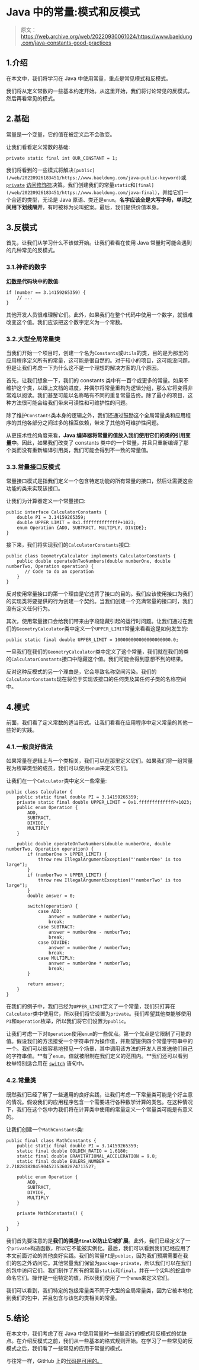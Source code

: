 # Java 中的常量:模式和反模式

> 原文：<https://web.archive.org/web/20220930061024/https://www.baeldung.com/java-constants-good-practices>

## 1.介绍

在本文中，我们将学习在 Java 中使用常量，重点是常见模式和反模式。

我们将从定义常数的一些基本约定开始。从这里开始，我们将讨论常见的反模式，然后再看常见的模式。

## 2.基础

常量是一个变量，它的值在被定义后不会改变。

让我们看看定义常数的基础:

```
private static final int OUR_CONSTANT = 1;
```

我们将看到的一些模式将解决`[public](/web/20220926183451/https://www.baeldung.com/java-public-keyword)`或 [`private`](/web/20220926183451/https://www.baeldung.com/java-private-keyword) [访问修饰符](/web/20220926183451/https://www.baeldung.com/java-access-modifiers)决策。我们创建我们的常量`static`和`[final](/web/20220926183451/https://www.baeldung.com/java-final)`，并给它们一个合适的类型，无论是 Java 原语、类还是`enum`。**名字应该全是大写字母，单词之间用下划线隔开**，有时被称为尖叫蛇案。最后，我们提供价值本身。

## 3.反模式

首先，让我们从学习什么不该做开始。让我们看看在使用 Java 常量时可能会遇到的几种常见的反模式。

### 3.1.神奇的数字

**[幻数](/web/20220926183451/https://www.baeldung.com/cs/antipatterns-magic-numbers)是代码块中的数值:**

```
if (number == 3.14159265359) {
    // ...
}
```

其他开发人员很难理解它们。此外，如果我们在整个代码中使用一个数字，就很难改变这个值。我们应该把这个数字定义为一个常数。

### 3.2.大型全局常量类

当我们开始一个项目时，创建一个名为`Constants`或`Utils`的类，目的是为那里的应用程序定义所有的常量，这可能是很自然的。对于较小的项目，这可能没问题，但是让我们考虑一下为什么这不是一个理想的解决方案的几个原因。

首先，让我们想象一下，我们的 constants 类中有一百个或更多的常量。如果不维护这个类，以跟上文档的进度，并偶尔将常量重构为逻辑分组，那么它将变得非常难以阅读。我们甚至可能以名称略有不同的重复常量告终。除了最小的项目，这种方法很可能会给我们带来可读性和可维护性的问题。

除了维护`Constants`类本身的逻辑之外，我们还通过鼓励这个全局常量类和应用程序的其他各部分之间过多的相互依赖，带来了其他的可维护性问题。

从更技术性的角度来看，**Java 编译器将常量的值放入我们使用它们的类的引用变量中**。因此，如果我们改变了 constants 类中的一个常量，并且只重新编译了那个类而没有重新编译引用类，我们可能会得到不一致的常量值。

### 3.3.常量接口反模式

常量接口模式是指我们定义一个包含特定功能的所有常量的接口，然后让需要这些功能的类来实现该接口。

让我们为计算器定义一个常量接口:

```
public interface CalculatorConstants {
    double PI = 3.14159265359;
    double UPPER_LIMIT = 0x1.fffffffffffffP+1023;
    enum Operation {ADD, SUBTRACT, MULTIPLY, DIVIDE};
}
```

接下来，我们将实现我们的`CalculatorConstants`接口:

```
public class GeometryCalculator implements CalculatorConstants {    
    public double operateOnTwoNumbers(double numberOne, double numberTwo, Operation operation) {
       // Code to do an operation
    }
}
```

反对使用常量接口的第一个理由是它违背了接口的目的。我们应该使用接口为我们的实现类将要提供的行为创建一个契约。当我们创建一个充满常量的接口时，我们没有定义任何行为。

其次，使用常量接口会给我们带来由字段隐藏引起的运行时问题。让我们通过在我们的`GeometryCalculator`类中定义一个`UPPER_LIMIT`常量来看看这是如何发生的:

```
public static final double UPPER_LIMIT = 100000000000000000000.0;
```

一旦我们在我们的`GeometryCalculator`类中定义了这个常量，我们就在我们的类的`CalculatorConstants`接口中隐藏这个值。我们可能会得到意想不到的结果。

反对这种反模式的另一个理由是，它会导致名称空间污染。我们的`CalculatorConstants`现在将位于实现该接口的任何类及其任何子类的名称空间中。

## 4.模式

前面，我们看了定义常数的适当形式。让我们看看在应用程序中定义常量的其他一些好的实践。

### 4.1.一般良好做法

如果常量在逻辑上与一个类相关，我们可以在那里定义它们。如果我们将一组常量视为枚举类型的成员，我们可以使用`enum`来定义它们。

让我们在一个`Calculator`类中定义一些常量:

```
public class Calculator {
    public static final double PI = 3.14159265359;
    private static final double UPPER_LIMIT = 0x1.fffffffffffffP+1023;
    public enum Operation {
        ADD,
        SUBTRACT,
        DIVIDE,
        MULTIPLY
    }

    public double operateOnTwoNumbers(double numberOne, double numberTwo, Operation operation) {
        if (numberOne > UPPER_LIMIT) {
            throw new IllegalArgumentException("'numberOne' is too large");
        }
        if (numberTwo > UPPER_LIMIT) {
            throw new IllegalArgumentException("'numberTwo' is too large");
        }
        double answer = 0;

        switch(operation) {
            case ADD:
                answer = numberOne + numberTwo;
                break;
            case SUBTRACT:
                answer = numberOne - numberTwo;
                break;
            case DIVIDE:
                answer = numberOne / numberTwo;
                break;
            case MULTIPLY:
                answer = numberOne * numberTwo;
                break;
        }

        return answer;
    }
}
```

在我们的例子中，我们已经为`UPPER_LIMIT`定义了一个常量，我们只打算在`Calculator`类中使用它，所以我们将它设置为`private`。我们希望其他类能够使用`PI`和`Operation`枚举，所以我们将它们设置为`public`。

让我们考虑一下对`Operation`使用`enum`的一些优点。第一个优点是它限制了可能的值。假设我们的方法接受一个字符串作为操作值，并期望提供四个常量字符串中的一个。我们可以很容易地预见一个场景，其中调用该方法的开发人员发送他们自己的字符串值。**有了`enum`，值就被限制在我们定义的范围内。**我们还可以看到枚举特别适合用在 [`switch`](/web/20220926183451/https://www.baeldung.com/java-switch) 语句中。

### 4.2.常量类

既然我们已经了解了一些通用的良好实践，让我们考虑一下常量类可能是个好主意的情况。假设我们的应用程序包含一个需要进行各种数学计算的类包。在这种情况下，我们在这个包中为我们将在计算类中使用的常量定义一个常量类可能是有意义的。

让我们创建一个`MathConstants`类:

```
public final class MathConstants {
    public static final double PI = 3.14159265359;
    static final double GOLDEN_RATIO = 1.6180;
    static final double GRAVITATIONAL_ACCELERATION = 9.8;
    static final double EULERS_NUMBER = 2.7182818284590452353602874713527;

    public enum Operation {
        ADD,
        SUBTRACT,
        DIVIDE,
        MULTIPLY
    }

    private MathConstants() {

    }
}
```

我们首先要注意的是**我们的类是`final`以防止它被扩展**。此外，我们已经定义了一个`private`构造函数，所以它不能被实例化。最后，我们可以看到我们已经应用了本文前面讨论的其他良好实践。我们的常量`PI`是`public`，因为我们预期需要在我们的包之外访问它。其他常量我们保留为`package-private`，所以我们可以在我们的包中访问它们。我们制作了所有的常量`static`和`final`，并在一个尖叫的蛇盒中命名它们。操作是一组特定的值，所以我们使用了一个`enum`来定义它们。

我们可以看到，我们特定的包级常量类不同于大型的全局常量类，因为它被本地化到我们的包中，并且包含与该包的类相关的常量。

## 5.结论

在本文中，我们考虑了在 Java 中使用常量时一些最流行的模式和反模式的优缺点。在介绍反模式之前，我们从一些基本的格式规则开始。在学习了一些常见的反模式之后，我们看了一些常见的应用于常量的模式。

与往常一样，GitHub 上的[代码是可用的。](https://web.archive.org/web/20220926183451/https://github.com/eugenp/tutorials/tree/master/core-java-modules/core-java-lang-3)
